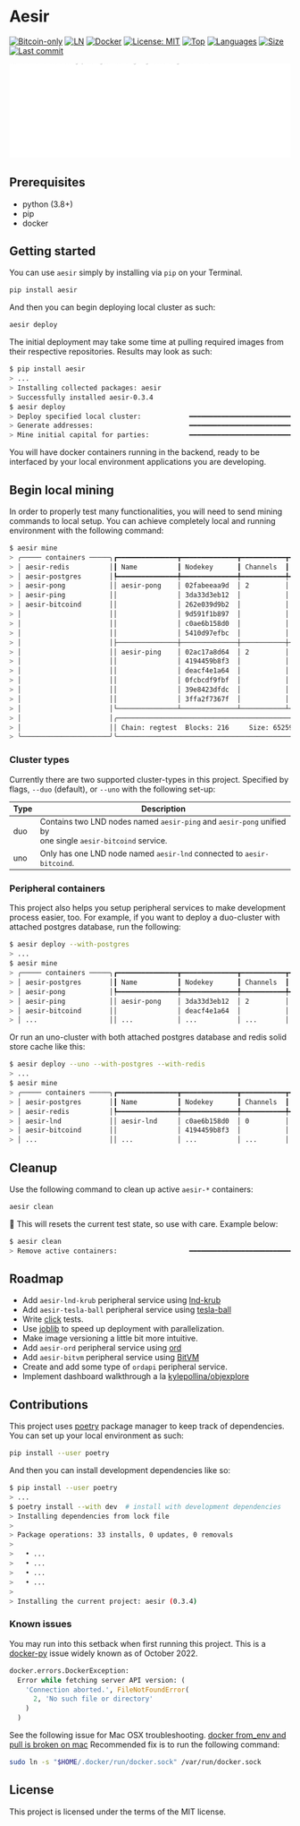 # Aesir

[![Bitcoin-only](https://img.shields.io/badge/bitcoin-only-FF9900?logo=bitcoin)](https://twentyone.world)
[![LN](https://img.shields.io/badge/lightning-792EE5?logo=lightning)](https://mempool.space/lightning)
[![Docker](https://img.shields.io/badge/docker-2496ED?&logo=docker&logoColor=white)](https://hub.docker.com)
[![License: MIT](https://img.shields.io/badge/License-MIT-yellow.svg)](https://github.com/krutt/aesir/blob/master/LICENSE)
[![Top](https://img.shields.io/github/languages/top/krutt/aesir)](https://github.com/krutt/aesir)
[![Languages](https://img.shields.io/github/languages/count/krutt/aesir)](https://github.com/krutt/aesir)
[![Size](https://img.shields.io/github/repo-size/krutt/aesir)](https://github.com/krutt/aesir)
[![Last commit](https://img.shields.io/github/last-commit/krutt/aesir/master)](https://github.com/krutt/aesir)

[![Aesir banner](https://github.com/krutt/aesir/blob/master/static/aesir-banner.svg)](static/aesir-banner.svg)

## Prerequisites

* python (3.8+)
* pip
* docker

## Getting started

You can use `aesir` simply by installing via `pip` on your Terminal.

```sh
pip install aesir
```

And then you can begin deploying local cluster as such:

```sh
aesir deploy
```

The initial deployment may take some time at pulling required images from their respective
repositories. Results may look as such:

```sh
$ pip install aesir
> ...
> Installing collected packages: aesir
> Successfully installed aesir-0.3.4
$ aesir deploy
> Deploy specified local cluster:            ━━━━━━━━━━━━━━━━━━━━━━━━━━━━━━━━━━━━━━━━ 100% 0:00:01
> Generate addresses:                        ━━━━━━━━━━━━━━━━━━━━━━━━━━━━━━━━━━━━━━━━ 100% 0:00:00
> Mine initial capital for parties:          ━━━━━━━━━━━━━━━━━━━━━━━━━━━━━━━━━━━━━━━━ 100% 0:00:00
```

You will have docker containers running in the backend, ready to be interfaced by your local
environment applications you are developing.

## Begin local mining

In order to properly test many functionalities, you will need to send mining commands to local
setup. You can achieve completely local and running environment with the following command:

```sh
$ aesir mine
> ╭───── containers ─────╮┏━━━━━━━━━━━━━━━┳━━━━━━━━━━━━━━┳━━━━━━━━━━━┳━━━━━━━━┳━━━━━━━━┳━━━━━━━━━┓
> │ aesir-redis          │┃ Name          ┃ Nodekey      ┃ Channels  ┃ Peers  ┃ Height ┃ Synced? ┃
> │ aesir-postgres       │┡━━━━━━━━━━━━━━━╇━━━━━━━━━━━━━━╇━━━━━━━━━━━╇━━━━━━━━╇━━━━━━━━╇━━━━━━━━━┩
> │ aesir-pong           ││ aesir-pong    │ 02fabeeaa9d  │ 2         │ 1      │ 216    │    true │
> │ aesir-ping           ││               │ 3da33d3eb12  │           │        │        │         │
> │ aesir-bitcoind       ││               │ 262e039d9b2  │           │        │        │         │
> │                      ││               │ 9d591f1b897  │           │        │        │         │
> │                      ││               │ c0ae6b158d0  │           │        │        │         │
> │                      ││               │ 5410d97efbc  │           │        │        │         │
> │                      │├───────────────┼──────────────┼───────────┼────────┼────────┼─────────┤
> │                      ││ aesir-ping    │ 02ac17a8d64  │ 2         │ 1      │ 216    │    true │
> │                      ││               │ 4194459b8f3  │           │        │        │         │
> │                      ││               │ deacf4e1a64  │           │        │        │         │
> │                      ││               │ 0fcbcdf9fbf  │           │        │        │         │
> │                      ││               │ 39e8423dfdc  │           │        │        │         │
> │                      ││               │ 3ffa2f7367f  │           │        │        │         │
> │                      │└───────────────┴──────────────┴───────────┴────────┴────────┴─────────┘
> │                      │╭──────────────────────────────────────────────────────────────────────╮
> │                      ││ Chain: regtest  Blocks: 216     Size: 65259     Time: 1701528030     │
> ╰──────────────────────╯╰──────────────────────────────────────────────────────────────────────╯
```

### Cluster types

Currently there are two supported cluster-types in this project. Specified by flags,
`--duo` (default), or `--uno` with the following set-up:

| Type | Description                                                                |
| ---- | -------------------------------------------------------------------------- |
|  duo | Contains two LND nodes named `aesir-ping` and `aesir-pong` unified by <br> one single `aesir-bitcoind` service. 
|  uno | Only has one LND node named `aesir-lnd` connected to `aesir-bitcoind`. |

### Peripheral containers

This project also helps you setup peripheral services to make development process easier, too.
For example, if you want to deploy a duo-cluster with attached postgres database, run the following:

```sh
$ aesir deploy --with-postgres
> ...
$ aesir mine
> ╭───── containers ─────╮┏━━━━━━━━━━━━━━━┳━━━━━━━━━━━━━━┳━━━━━━━━━━━┳━━━━━━━━┳━━━━━━━━┳━━━━━━━━━┓
> │ aesir-postgres       │┃ Name          ┃ Nodekey      ┃ Channels  ┃ Peers  ┃ Height ┃ Synced? ┃
> │ aesir-pong           │┡━━━━━━━━━━━━━━━╇━━━━━━━━━━━━━━╇━━━━━━━━━━━╇━━━━━━━━╇━━━━━━━━╇━━━━━━━━━┩
> │ aesir-ping           ││ aesir-pong    │ 3da33d3eb12  │ 2         │ 1      │ 216    │    true │
> │ aesir-bitcoind       ││               │ deacf4e1a64  │           │        │        │         │
> │ ...                  ││ ...           │ ...          │ ...       │ ...    │ ...    │ ...     │
```

Or run an uno-cluster with both attached postgres database and redis solid store cache like this:

```sh
$ aesir deploy --uno --with-postgres --with-redis
> ...
$ aesir mine
> ╭───── containers ─────╮┏━━━━━━━━━━━━━━━┳━━━━━━━━━━━━━━┳━━━━━━━━━━━┳━━━━━━━━┳━━━━━━━━┳━━━━━━━━━┓
> │ aesir-postgres       │┃ Name          ┃ Nodekey      ┃ Channels  ┃ Peers  ┃ Height ┃ Synced? ┃
> │ aesir-redis          │┡━━━━━━━━━━━━━━━╇━━━━━━━━━━━━━━╇━━━━━━━━━━━╇━━━━━━━━╇━━━━━━━━╇━━━━━━━━━┩
> │ aesir-lnd            ││ aesir-lnd     │ c0ae6b158d0  │ 0         │ 0      │ 202    │    true │
> │ aesir-bitcoind       ││               │ 4194459b8f3  │           │        │        │         │
> │ ...                  ││ ...           │ ...          │ ...       │ ...    │ ...    │ ...     │
```

## Cleanup

Use the following command to clean up active `aesir-*` containers:

```sh
aesir clean
```

🚧  This will resets the current test state, so use with care. Example below:

```sh
$ aesir clean
> Remove active containers:                  ━━━━━━━━━━━━━━━━━━━━━━━━━━━━━━━━━━━━━━━━ 100% 0:00:01
```

## Roadmap

* Add `aesir-lnd-krub` peripheral service using [lnd-krub](https://github.com/krutt/lnd-krub)
* Add `aesir-tesla-ball` peripheral service using [tesla-ball](https://github.com/krutt/tesla-ball)
* Write [click](https://click.palletsprojects.com) tests.
* Use [joblib](https://github.com/joblib/joblib) to speed up deployment with parallelization.
* Make image versioning a little bit more intuitive.
* Add `aesir-ord` peripheral service using [ord](https://github.com/ordinals/ord)
* Add `aesir-bitvm` peripheral service using [BitVM](https://github.com/BitVM/BitVM)
* Create and add some type of `ordapi` peripheral service.
* Implement dashboard walkthrough a la [kylepollina/objexplore](https://github.com/kylepollina/objexplore)

## Contributions

This project uses [poetry](https://python-poetry.org) package manager to keep track of dependencies.
You can set up your local environment as such:

```sh
pip install --user poetry
```

And then you can install development dependencies like so:

```sh
$ pip install --user poetry
> ...
$ poetry install --with dev  # install with development dependencies
> Installing dependencies from lock file
>
> Package operations: 33 installs, 0 updates, 0 removals
>
>   • ...
>   • ...
>   • ...
>   • ...
>
> Installing the current project: aesir (0.3.4)
```

### Known issues

You may run into this setback when first running this project. This is a
[docker-py](https://github.com/docker/docker-py/issues/3059) issue widely known as of October 2022.

```python
docker.errors.DockerException:
  Error while fetching server API version: (
    'Connection aborted.', FileNotFoundError(
      2, 'No such file or directory'
    )
  )
```

See the following issue for Mac OSX troubleshooting.
[docker from_env and pull is broken on mac](https://github.com/docker/docker-py/issues/3059#issuecomment-1294369344)
Recommended fix is to run the following command:

```sh
sudo ln -s "$HOME/.docker/run/docker.sock" /var/run/docker.sock
```

## License

This project is licensed under the terms of the MIT license.